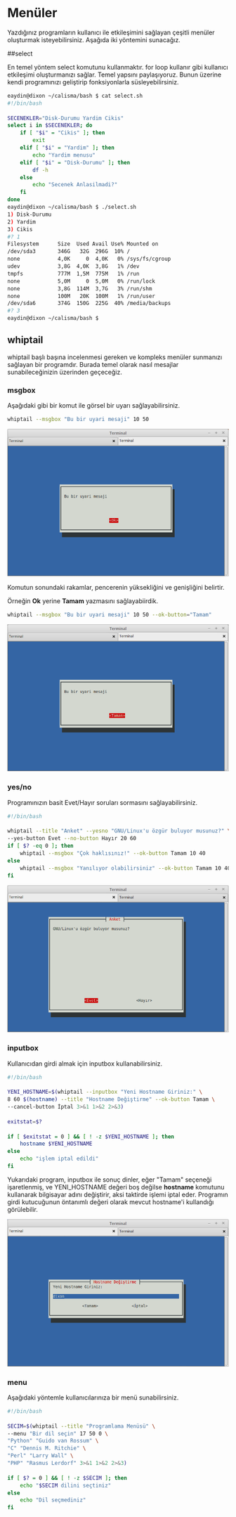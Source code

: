 # Menüler

Yazdığınız programların kullanıcı ile etkileşimini sağlayan çeşitli menüler oluşturmak isteyebilirsiniz. Aşağıda iki yöntemini sunacağız.

##select

En temel yöntem select komutunu kullanmaktır. for loop kullanır gibi kullanıcı etkileşimi oluşturmanızı sağlar. Temel yapsını paylaşıyoruz. Bunun üzerine kendi programınızı geliştirip fonksiyonlarla süsleyebilirsiniz.


```bash
eaydin@dixon ~/calisma/bash $ cat select.sh 
#!/bin/bash

SECENEKLER="Disk-Durumu Yardim Cikis"
select i in $SECENEKLER; do
    if [ "$i" = "Cikis" ]; then
        exit
    elif [ "$i" = "Yardim" ]; then
        echo "Yardim menusu"
    elif [ "$i" = "Disk-Durumu" ]; then
        df -h
    else
        echo "Secenek Anlasilmadi?"
    fi
done
eaydin@dixon ~/calisma/bash $ ./select.sh 
1) Disk-Durumu
2) Yardim
3) Cikis
#? 1
Filesystem      Size  Used Avail Use% Mounted on
/dev/sda3       346G   32G  296G  10% /
none            4,0K     0  4,0K   0% /sys/fs/cgroup
udev            3,8G  4,0K  3,8G   1% /dev
tmpfs           777M  1,5M  775M   1% /run
none            5,0M     0  5,0M   0% /run/lock
none            3,8G  114M  3,7G   3% /run/shm
none            100M   20K  100M   1% /run/user
/dev/sda6       374G  150G  225G  40% /media/backups
#? 3
eaydin@dixon ~/calisma/bash $
```

## whiptail

whiptail başlı başına incelenmesi gereken ve kompleks menüler sunmanızı sağlayan bir programdır. Burada temel olarak nasıl mesajlar sunabileceğinizin üzerinden geçeceğiz.

### msgbox

Aşağıdaki gibi bir komut ile görsel bir uyarı sağlayabilirsiniz.

```bash
whiptail --msgbox "Bu bir uyari mesaji" 10 50
```

![](images/uyari.png)

Komutun sonundaki rakamlar, pencerenin yüksekliğini ve genişliğini belirtir.

Örneğin **Ok** yerine **Tamam** yazmasını sağlayabiirdik.

```bash
whiptail --msgbox "Bu bir uyari mesaji" 10 50 --ok-button="Tamam"
```

![](images/uyari-tamam.png)


### yes/no

Programınızın basit Evet/Hayır soruları sormasını sağlayabilirsiniz.

```bash
#!/bin/bash

whiptail --title "Anket" --yesno "GNU/Linux'u özgür buluyor musunuz?" \
--yes-button Evet --no-button Hayır 20 60
if [ $? -eq 0 ]; then
    whiptail --msgbox "Çok haklısınız!" --ok-button Tamam 10 40
else
    whiptail --msgbox "Yanılıyor olabilirsiniz" --ok-button Tamam 10 40
fi
```
![](images/yesno.png)

### inputbox

Kullanıcıdan girdi almak için inputbox kullanabilirsiniz.

```bash
#!/bin/bash

YENI_HOSTNAME=$(whiptail --inputbox "Yeni Hostname Giriniz:" \ 
8 60 $(hostname) --title "Hostname Değiştirme" --ok-button Tamam \
--cancel-button İptal 3>&1 1>&2 2>&3)

exitstat=$?

if [ $exitstat = 0 ] && [ ! -z $YENI_HOSTNAME ]; then
    hostname $YENI_HOSTNAME
else
    echo "işlem iptal edildi"
fi
```

Yukarıdaki program, inputbox ile sonuç dinler, eğer "Tamam" seçeneği işaretlenmiş, ve YENI_HOSTNAME değeri boş değilse **hostname** komutunu kullanarak bilgisayar adını değiştirir, aksi taktirde işlemi iptal eder. Programın girdi kutucuğunun öntanımlı değeri olarak mevcut hostname'i kullandığı görülebilir.

![](images/inputbox.png)

### menu

Aşağıdaki yöntemle kullanıcılarınıza bir menü sunabilirsiniz.

```bash
#!/bin/bash

SECIM=$(whiptail --title "Programlama Menüsü" \
--menu "Bir dil seçin" 17 50 0 \
"Python" "Guido van Rossum" \
"C" "Dennis M. Ritchie" \
"Perl" "Larry Wall" \
"PHP" "Rasmus Lerdorf" 3>&1 1>&2 2>&3)

if [ $? = 0 ] && [ ! -z $SECIM ]; then
    echo "$SECIM dilini seçtiniz"
else
    echo "Dil seçmediniz"
fi
```
